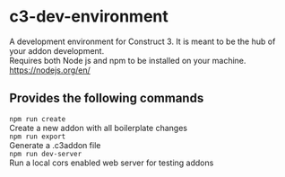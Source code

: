 # c3-dev-environment
A development environment for Construct 3.
It is meant to be the hub of your addon development.\
Requires both Node js and npm to be installed on your machine.
https://nodejs.org/en/

## Provides the following commands
`npm run create`\
Create a new addon with all boilerplate changes\
`npm run export`\
Generate a .c3addon file\
`npm run dev-server`\
Run a local cors enabled web server for testing addons
